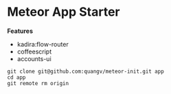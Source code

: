 # Meteor App Starter

__Features__
- kadira:flow-router
- coffeescript
- accounts-ui


```
git clone git@github.com:quangv/meteor-init.git app
cd app
git remote rm origin
```
